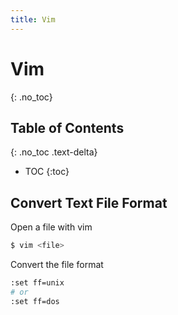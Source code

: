 ```yaml
---
title: Vim
---
```


# Vim
{: .no_toc}

## Table of Contents
{: .no_toc .text-delta}

* TOC
{:toc}

## Convert Text File Format

Open a file with vim
```sh
$ vim <file>
```

Convert the file format
```sh
:set ff=unix
# or
:set ff=dos
```
